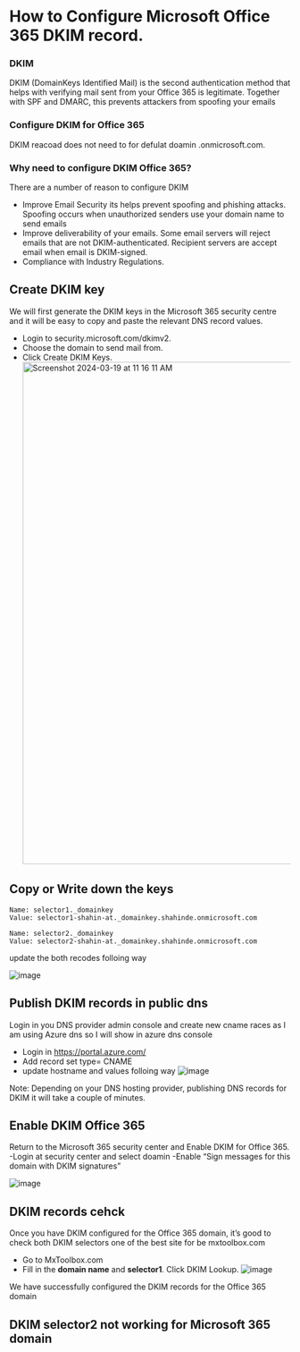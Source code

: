 # How to Configure Microsoft Office 365 DKIM record.

### DKIM
DKIM (DomainKeys Identified Mail)  is the second authentication method that helps with verifying mail sent from your Office 365 is legitimate. Together with SPF and DMARC, this prevents attackers from spoofing your emails

### Configure DKIM for Office 365
DKIM reacoad does not need to for defulat doamin .onmicrosoft.com. 


### Why need to configure DKIM Office 365?
There are a number of reason to configure DKIM
- Improve Email Security its helps prevent spoofing and phishing attacks. Spoofing occurs when unauthorized senders use your domain name to send emails
- Improve deliverability of your emails. Some email servers will reject emails that are not DKIM-authenticated. Recipient servers are  accept email when email is DKIM-signed.
- Compliance with Industry Regulations.

## Create DKIM key 
We will first generate the DKIM keys in the Microsoft 365 security centre and it will be easy to copy and paste the relevant DNS record values.
- Login to security.microsoft.com/dkimv2.
- Choose the domain to send mail from.
- Click Create DKIM Keys.
  <img width="898" alt="Screenshot 2024-03-19 at 11 16 11 AM" src="https://github.com/shahin4s/Deployement/assets/26712617/e9e837f6-5944-4885-9ec3-be01352c346a">
  

## Copy or Write down the keys

```
Name: selector1._domainkey
Value: selector1-shahin-at._domainkey.shahinde.onmicrosoft.com

Name: selector2._domainkey
Value: selector2-shahin-at._domainkey.shahinde.onmicrosoft.com
``` 
update the both recodes folloing way

![image](https://github.com/shahin4s/Deployement/assets/26712617/2ff08985-ab26-4195-807a-9532ba7704dd)


## Publish DKIM records in public dns
Login in you DNS provider admin console and create new cname races as I am using Azure dns so I will show in azure dns console 
- Login in https://portal.azure.com/
- Add record set type= CNAME
- update hostname and values folloing way 
![image](https://github.com/shahin4s/Deployement/assets/26712617/4661fa35-37ec-4881-b4cf-fd62d490603b)

Note: Depending on your DNS hosting provider, publishing DNS records for DKIM it will take a couple of minutes.

## Enable DKIM Office 365 
Return to the Microsoft 365 security center and Enable DKIM for Office 365.
-Login at security center and select doamin
-Enable “Sign messages for this domain with DKIM signatures”

![image](https://github.com/shahin4s/Deployement/assets/26712617/fa70964a-27f5-47a7-be86-108985106420)

## DKIM records cehck 
Once you have DKIM configured for the Office 365 domain, it’s good to check both DKIM selectors one of the best site for be mxtoolbox.com
- Go to MxToolbox.com
- Fill in the **domain name** and **selector1**. Click DKIM Lookup.
 ![image](https://github.com/shahin4s/Deployement/assets/26712617/dfb82ae5-2314-425d-adee-125200420d89)

We have successfully configured the DKIM records for the Office 365 domain



## DKIM selector2 not working for Microsoft 365 domain
